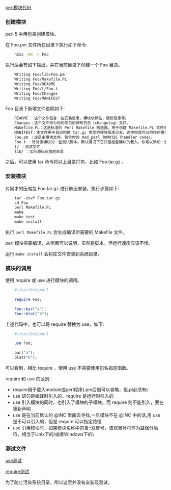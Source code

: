 
[perl模块代码](../tests/Foo.pm)

### 创建模块

perl 5 中用包来创建模块。

在 Foo.pm 文件所在目录下执行如下命令:
```sh
    h2xs -AX -n Foo
```
执行后会有如下输出，并在当前目录下创建一个 Foo 目录。
```sh
    Writing Foo/lib/Foo.pm
    Writing Foo/Makefile.PL
    Writing Foo/README
    Writing Foo/t/Foo.t
    Writing Foo/Changes
    Writing Foo/MANIFEST
```
Foo 目录下新增文件说明如下:
```sh
    README： 这个文件包含一些安装信息，模块依赖性，版权信息等。
    Changes：这个文件作为你的项目的修改日志（changelog）文件。
    Makefile.PL：这是标准的 Perl Makefile 构造器。用于创建 Makefile.PL 文件来编译该模块。
    MANIFEST：本文件用于自动构建 tar.gz 类型的模块版本分发。这样你就可以把你的模块拿到 CPAN 发布或者分发给其他人。它包含了你在这个项目中所有文件的列表。
    Foo.pm ：这是主模块文件，包含你的 mod_perl 句柄代码（handler code）。
    Foo.t ：针对该模块的一些测试脚本。默认情况下它只是检查模块的载入，你可以添加一些新的测试单元。
    t/ ：测试文件
    lib/ ：实际源码存放的目录
```

之后，可以使用 tar 命令将以上目录打包，比如 Foo.tar.gz 。


### 安装模块

对刚才的压缩包 Foo.tar.gz 进行解压安装，执行步骤如下:
```pl
    tar -zxvf Foo.tar.gz
    cd Foo
    perl Makefile.PL
    make
    make test
    make install
```
执行 `perl Makefile.PL` 会生成编译所需要的 Makefile 文件。

perl 模块需要编译，从侧面可以说明，虽然是脚本，但运行速度应该不慢。

运行 `make install` 会将库文件安装到系统目录。


### 模块的调用

使用 require 或 use 进行模块的调用。

```pl
    #!/usr/bin/perl
    
    require Foo;
    
    Foo::bar("a");
    Foo::blat("b");
```

上述代码中，也可以将 require 替换为 use，如下:
```pl
    #!/usr/bin/perl
    
    use Foo;
    
    bar("a");
    blat("b");
```
可以看到，相比 require ，使用 use 不需要使用包名指定函数。

require 和 use 的区别:
- require用于载入module或perl程序(.pm后缀可以省略，但.pl必须有)
- use 语句是编译时引入的，require 是运行时引入的
- use 引入模块的同时，也引入了模块的子模块。而 require 则不能引入，要在重新声明
- use 是在当前默认的 @INC 里面去寻找,一旦模块不在 @INC 中的话,用 use 是不可以引入的，但是 require 可以指定路径
- use 引用模块时，如果模块名称中包含::双冒号，该双冒号将作为路径分隔符，相当于Unix下的/或者Windows下的\


### 测试文件

[use测试](../tests/use.pl)

[require测试](../tests/require.pl)

为了防止污染系统目录，所以这里并没有安装及测试。
